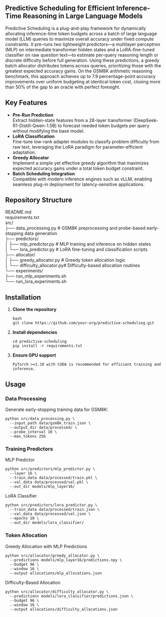 ## Predictive Scheduling for Efficient Inference-Time Reasoning in Large Language Models
Predictive Scheduling is a plug-and-play framework for dynamically allocating inference-time token budgets across a batch of large language model (LLM) queries to maximize overall accuracy under fixed compute constraints. It pre-runs two lightweight predictors—a multilayer perceptron (MLP) on intermediate transformer hidden states and a LoRA-fine-tuned classifier on raw question text—to estimate per-query reasoning length or discrete difficulty before full generation. Using these predictions, a greedy batch allocator distributes tokens across queries, prioritizing those with the greatest expected accuracy gains. On the GSM8K arithmetic reasoning benchmark, this approach achieves up to 7.9 percentage-point accuracy improvements over uniform budgeting at identical token cost, closing more than 50% of the gap to an oracle with perfect foresight.

## Key Features  
- **Pre-Run Prediction**  
  Extract hidden-state features from a 28-layer transformer (DeepSeek-R1-Distill-Qwen-1.5B) to forecast needed token budgets per query without modifying the base model.  
- **LoRA Classification**  
  Fine-tune low-rank adapter modules to classify problem difficulty from raw text, leveraging the LoRA paradigm for parameter-efficient adaptation.  
- **Greedy Allocator**  
  Implement a simple yet effective greedy algorithm that maximizes expected accuracy gains under a total token budget constraint.  
- **Batch Scheduling Integration**  
  Compatible with modern inference engines such as vLLM, enabling seamless plug-in deployment for latency-sensitive applications.

## Repository Structure  
README.md  
requirements.txt  
src/  
├── data_processing.py # GSM8K preprocessing and probe-based early-stopping data generation  
├── predictors/  
│ ├── mlp_predictor.py # MLP training and inference on hidden states  
│ └── lora_predictor.py # LoRA fine-tuning and classification scripts  
├── allocator/  
│ ├── greedy_allocator.py # Greedy token allocation logic  
│ └── difficulty_allocator.py# Difficulty-based allocation routines  
└── experiments/  
├── run_mlp_experiments.sh  
└── run_lora_experiments.sh  

## Installation  
1. **Clone the repository**    
   ```
   bash
   git clone https://github.com/your-org/predictive-scheduling.git
   ```
2. **Install dependencies**   
    ```
    cd predictive-scheduling
    pip install -r requirements.txt
    ```
3. **Ensure GPU support**   
    ```
    PyTorch >=1.10 with CUDA is recommended for efficient training and inference.
    ```
## Usage
### Data Processing
Generate early-stopping training data for GSM8K:  
```
python src/data_processing.py \
  --input_path data/gsm8k_train.json \
  --output_dir data/processed/ \
  --probe_interval 16 \
  --max_tokens 256
  ```

### Training Predictors
MLP Predictor
```
python src/predictors/mlp_predictor.py \
  --layer 16 \
  --train_data data/processed/train.pkl \
  --val_data data/processed/val.pkl \
  --out_dir models/mlp_layer16/
  ```

LoRA Classifier
```
python src/predictors/lora_predictor.py \
  --train_data data/processed/train.json \
  --val_data data/processed/val.json \
  --epochs 10 \
  --out_dir models/lora_classifier/
  ```
### Token Allocation
Greedy Allocation with MLP Predictions
```
python src/allocator/greedy_allocator.py \
  --predictions models/mlp_layer16/predictions.npy \
  --budget 96 \
  --window 16 \
  --output allocations/mlp_allocations.json
  ```
Difficulty-Based Allocation
```
python src/allocator/difficulty_allocator.py \
  --predictions models/lora_classifier/predictions.json \
  --budget 96 \
  --window 16 \
  --output allocations/difficulty_allocations.json
  ```
